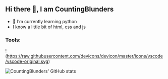 ## Hi there 👋, I am CountingBlunders

- 🌱 I’m currently learning python
- I know a little bit of html, css and js

### Tools:

!(https://raw.githubusercontent.com/devicons/devicon/master/icons/vscode/vscode-original.svg)

![CountingBlunders' GitHub stats](https://github-readme-stats.vercel.app/api?username=countingblunders&hide=contribs,prs&theme=onedark)


<!--
Here are some ideas to get you started:

- 🔭 I’m currently working on ...

- 👯 I’m looking to collaborate on ...
- 🤔 I’m looking for help with ...
- 💬 Ask me about ...
- 📫 How to reach me: ...

-->
